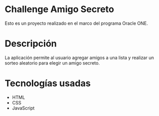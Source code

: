 # Challenge Amigo Secreto

Esto es un proyecto realizado en el marco del programa Oracle ONE. 

# Descripción

La aplicación permite al usuario agregar amigos a una lista y realizar un sorteo aleatorio para elegir un amigo secreto.

# Tecnologías usadas

- HTML
- CSS
- JavaScript
